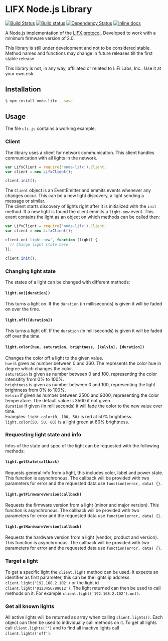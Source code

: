 # LIFX Node.js Library

[![Build Status](https://travis-ci.org/MariusRumpf/node-lifx.svg?branch=master)](https://travis-ci.org/MariusRumpf/node-lifx)
[![Build status](https://ci.appveyor.com/api/projects/status/by1ea0oh53qknq7u?svg=true)](https://ci.appveyor.com/project/MariusRumpf/node-lifx)
[![Dependency Status](https://www.versioneye.com/user/projects/557212093935300021000034/badge.svg?style=flat)](https://www.versioneye.com/user/projects/557212093935300021000034)
[![Inline docs](http://inch-ci.org/github/mariusrumpf/node-lifx.svg?branch=master)](http://inch-ci.org/github/mariusrumpf/node-lifx)

A Node.js implementation of the [LIFX protocol](https://github.com/LIFX/lifx-protocol-docs). Developed to work with a minimum firmware version of 2.0.

This library is still under development and not to be considered stable. Method names and functions may change in future releases till the first stable release.

This library is not, in any way, affiliated or related to LiFi Labs, Inc.. Use it at your own risk.

## Installation

```sh
$ npm install node-lifx --save
```

## Usage
The file `cli.js` contains a working example.

### Client
The library uses a client for network communication. This client handles communication with all lights in the network.
```js
var LifxClient = require('node-lifx').Client;
var client = new LifxClient();

client.init();
```
The `Client` object is an EventEmitter and emmits events whenever any changes occur. This can be a new light discovery, a light sending a message or similar.  
The client starts discovery of lights right after it is initialized with the `init` method. If a new light is found the client emmits a `light-new` event. This event contains the light as an object on which methods can be called then:

```js
var LifxClient = require('node-lifx').Client;
var client = new LifxClient();

client.on('light-new', function (light) {
  // Change light state here
});

client.init();
```

### Changing light state
The states of a light can be changed with different methods:

#### `light.on([duration])`  
This turns a light on. If the `duration` (in milliseconds) is given it will be faded on over the time.

#### `light.off([duration])`  
This turns a light off. If the `duration` (in milliseconds) is given it will be faded off over the time.

#### `light.color(hue, saturation, brightness, [kelvin], [duration])`  
Changes the color off a light to the given value.  
`hue` is given as number between 0 and 360. The represents the color hue in degree which changes the color.  
`saturation` is given as number between 0 and 100, representing the color intensitity from 0% to 100%.  
`brightness` is given as number between 0 and 100, representing the light brightness from 0% to 100%.  
`kelvin` if given as number between 2500 and 9000, representing the color temperature. The default value is 3500 if not given.  
`duration` if given (in milliseconds) it will fade the color to the new value over time.  
Examples: `light.color(0, 100, 50)` is red at 50% brightness. `light.color(50, 50, 80)` is a light green at 80% brightness.

### Requesting light state and info
Infos of the state and spec of the light can be requested with the following methods:

#### `light.getState(callback)`
Requests general info from a light, this includes color, label and power state. This function is asynchronous. The callback will be provided with two parameters for error and the requested data use `function(error, data) {}`.

#### `light.getFirmwareVersion(callback)`
Requests the firmware version from a light (minor and major version). This function is asynchronous. The callback will be provided with two parameters for error and the requested data use `function(error, data) {}`.

#### `light.getHardwareVersion(callback)`
Requests the hardware version from a light (vendor, product and version). This function is asynchronous. The callback will be provided with two parameters for error and the requested data use `function(error, data) {}`.

### Target a light
To get a specific light the `client.light` method can be used. It expects an identifier as first parameter, this can be the lights ip address `client.light('192.168.2.102')` or the light id `client.light('0123456789012')`. The light returned can then be used to call methods on it. For example `client.light('192.168.2.102').on()`.

### Get all known lights
All active lights will be returned as array when calling `client.lights()`. Each object can then be used to individually call methods on it. To get all lights call `client.lights('')` and to find all inactive lights call `client.lights('off')`.
